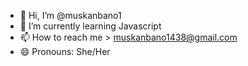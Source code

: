 - 👋 Hi, I’m @muskanbano1
- 🌱 I’m currently learning Javascript
- 📫 How to reach me > muskanbano1438@gmail.com
- 😄 Pronouns: She/Her

<!---
muskanbano1/muskanbano1 is a ✨ special ✨ repository because its `README.md` (this file) appears on your GitHub profile.
You can click the Preview link to take a look at your changes.
--->
